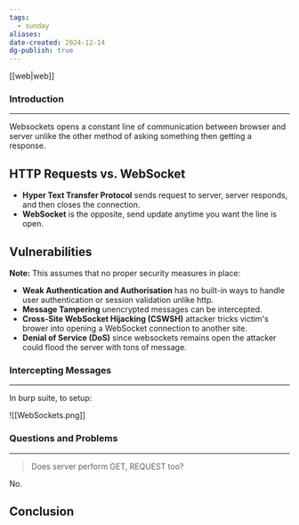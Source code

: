 ```yaml
---
tags:
  - sunday
aliases: 
date-created: 2024-12-14
dg-publish: true
---
```

[[web|web]]
### Introduction 
---
Websockets opens a constant line of communication between browser and server unlike the other method of asking something then getting a response.
## HTTP Requests vs. WebSocket

- **Hyper Text Transfer Protocol** sends request to server, server responds, and then closes the connection.
- **WebSocket** is the opposite, send update anytime you want the line is open.
## Vulnerabilities

**Note:** This assumes that no proper security measures in place:

- **Weak Authentication and Authorisation** has no built-in ways to handle user authentication or session validation unlike http.
- **Message Tampering** unencrypted messages can be intercepted.
- **Cross-Site WebSocket Hijacking (CSWSH)** attacker tricks victim's brower into opening a WebSocket connection to another site.
- **Denial of Service (DoS)** since websockets remains open the attacker could flood the server with tons of message.
### Intercepting Messages
---
In burp suite, to setup:

![[WebSockets.png]]


### Questions and Problems
---
> Does server perform GET, REQUEST too?

No.


## Conclusion


